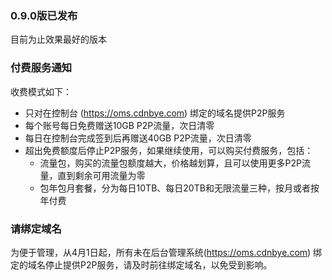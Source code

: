 
### 0.9.0版已发布
目前为止效果最好的版本

### 付费服务通知

收费模式如下：
- 只对在控制台 (https://oms.cdnbye.com) 绑定的域名提供P2P服务
- 每个账号每日免费赠送10GB P2P流量，次日清零
- 每日在控制台完成签到后再赠送40GB P2P流量，次日清零
- 超出免费额度后停止P2P服务，如果继续使用，可以购买付费服务，包括：
    - 流量包，购买的流量包额度越大，价格越划算，且可以使用更多P2P流量，直到剩余可用流量为零
    - 包年包月套餐，分为每日10TB、每日20TB和无限流量三种，按月或者按年付费

### 请绑定域名

为便于管理，从4月1日起，所有未在后台管理系统(https://oms.cdnbye.com) 绑定的域名停止提供P2P服务，请及时前往绑定域名，以免受到影响。
